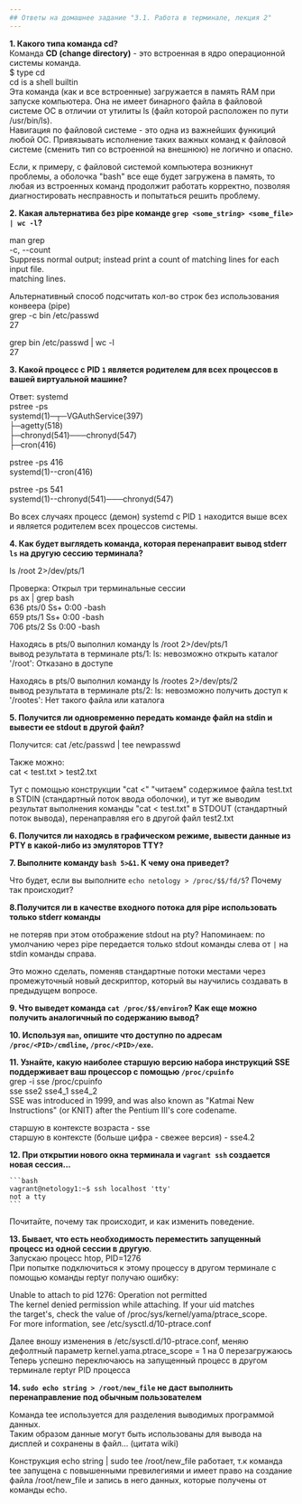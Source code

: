 ```yaml
---
## Ответы на домашнее задание "3.1. Работа в терминале, лекция 2" 
---
```

                    
<strong>1. Какого типа команда cd?</strong>  
Команда <strong>CD (change directory)</strong> - это встроенная в ядро операционной системы команда.     
$ type cd   
cd is a shell builtin   
Эта команда (как и все встроенные) загружается в память RAM при запуске компьютера. Она не имеет бинарного файла в файловой системе OC в отличии от утилиты ls (файл которой расположен по пути /usr/bin/ls).    
Навигация по файловой системе - это одна из важнейших функиций любой ОС. Привязывать исполнение таких важных команд к файловой системе (сменить тип со встроенной на внешнюю) не логично и опасно.      

Если, к примеру, с файловой системой компьютера возникнут проблемы, а оболочка "bash" все еще будет загружена в память, то любая из встроенных команд продолжит работать корректно, позволяя диагностировать несправность и попытаться решить проблему.      


<strong>2. Какая альтернатива без pipe команде `grep <some_string> <some_file> | wc -l`?</strong>        

man grep    
       -c, --count  
              Suppress  normal  output;  instead print a count of matching lines for each input file.    
              matching lines.   

Альтернативный способ подсчитать кол-во строк без использования конвеера (pipe)  
grep -c bin /etc/passwd     
27  

grep bin /etc/passwd | wc -l    
27  


<strong>3. Какой процесс с PID `1` является родителем для всех процессов в вашей виртуальной машине?</strong>      

Ответ: systemd     
pstree -ps   
systemd(1)─┬─VGAuthService(397)     
           ├─agetty(518)        
           ├─chronyd(541)───chronyd(547)    
           ├─cron(416)      

pstree -ps 416    
systemd(1)--cron(416)  

pstree -ps 541  
systemd(1)--chronyd(541)───chronyd(547)    

Во всех случаях  процесс (демон) systemd  с PID `1` находится выше всех и является родителем всех процессов системы.           

<strong>4. Как будет выглядеть команда, которая перенаправит вывод stderr `ls` на другую сессию терминала?</strong>   

ls /root 2>/dev/pts/1

Проверка:
Открыл три терминальные сессии  
ps ax | grep bash   
    636 pts/0    Ss+    0:00 -bash  
    659 pts/1    Ss+    0:00 -bash  
    706 pts/2    Ss     0:00 -bash  

Находясь в pts/0  выполнил команду ls /root 2>/dev/pts/1    
вывод результата в терминале pts/1: ls: невозможно открыть каталог '/root': Отказано в доступе    
    
Находясь в pts/0  выполнил команду ls /rootes 2>/dev/pts/2      
вывод результата в терминале pts/2: ls: невозможно получить доступ к '/rootes': Нет такого файла или каталога   

<strong>5. Получится ли одновременно передать команде файл на stdin и вывести ее stdout в другой файл?</strong>    

Получится:
cat /etc/passwd | tee newpasswd     

Также можно:    
cat < test.txt > test2.txt

Тут с помощью конструкции "cat <" "читаем" содержимое файлa test.txt в STDIN (стандартный поток ввода оболочки), и тут же выводим результат выполнения команды "cat < test.txt" в STDOUT (стандартный поток вывода), перенаправляя его в другой файл test2.txt     

<strong>6. Получится ли находясь в графическом режиме, вывести данные из PTY в какой-либо из эмуляторов TTY?</strong>   


<strong>7. Выполните команду `bash 5>&1`. К чему она приведет?</strong>   

Что будет, если вы выполните `echo netology > /proc/$$/fd/5`? Почему так происходит?    
 
<strong>8.Получится ли в качестве входного потока для pipe использовать только stderr команды</strong>     

не потеряв при этом отображение stdout на pty? Напоминаем: по умолчанию через pipe передается только stdout команды слева от `|` на stdin команды справа.   
    
Это можно сделать, поменяв стандартные потоки местами через промежуточный новый дескриптор, который вы научились создавать в предыдущем вопросе.    

<strong>9. Что выведет команда `cat /proc/$$/environ`? Как еще можно получить аналогичный по содержанию вывод?</strong>       

<strong>10. Используя `man`, опишите что доступно по адресам `/proc/<PID>/cmdline`, `/proc/<PID>/exe`.</strong>    
 
<strong>11. Узнайте, какую наиболее старшую версию набора инструкций SSE поддерживает ваш процессор с помощью `/proc/cpuinfo`</strong>    
grep -i sse /proc/cpuinfo     
sse sse2 sse4_1 sse4_2  
SSE was introduced in 1999, and was also known as "Katmai New Instructions" (or KNIT) after the Pentium III's core codename.    

старшую в контексте возраста - sse  
старшую в контексте (больше цифра - свежее версия) - sse4.2     

<strong>12. При открытии нового окна терминала и `vagrant ssh` создается новая сессия...</strong>   

    ```bash     
	vagrant@netology1:~$ ssh localhost 'tty'        
	not a tty       
    ```     
Почитайте, почему так происходит, и как изменить поведение.     

<strong>13. Бывает, что есть необходимость переместить запущенный процесс из одной сессии в другую</strong>.    
Запускаю процесс htop,  PID=1276    
При попытке подключиться к этому процессу в другом терминале с помощью команды reptyr получаю ошибку:    
    
Unable to attach to pid 1276: Operation not permitted   
The kernel denied permission while attaching. If your uid matches   
the target's, check the value of /proc/sys/kernel/yama/ptrace_scope.    
For more information, see /etc/sysctl.d/10-ptrace.conf  

Далее вношу изменения в /etc/sysctl.d/10-ptrace.conf, меняю дефолтный параметр kernel.yama.ptrace_scope = 1 на 0 
перезагружаюсь  
Теперь успешно переключаюсь на запущенный процесс в другом терминале reptyr PID процесса       

<strong>14. `sudo echo string > /root/new_file` не даст выполнить перенаправление под обычным пользователем</strong>

Команда tee используется для разделения выводимых программой данных.     
Таким образом данные могут быть использованы для вывода на дисплей и сохранены в файл... (цитата wiki)      
    
Конструкция echo string | sudo tee /root/new_file работает, т.к команда tee запущена с повышенными превилегиями и имеет право на создание файла /root/new_file и запись в него данных, которые получены от команды echo.    

